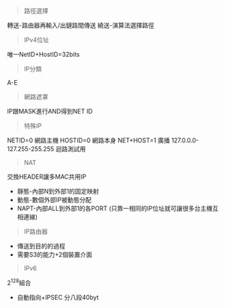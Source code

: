 >路徑選擇

轉送-路由器再輸入/出鏈路間傳送
繞送-演算法選擇路徑

>IPv4位址

唯一NetID+HostID=32bits

>IP分類

A-E

>網路遮罩

IP跟MASK進行AND得到NET ID

>特殊IP

NETID=0 網路主機
HOSTID=0 網路本身
NET+HOST=1 廣播
127.0.0.0-127.255-255.255 迴路測試用

>NAT

交換HEADER讓多MAC共用IP
- 靜態-內部N到外部1的固定映射
- 動態-數個外部IP被動態分配
- NAPT-內部ALL到外部1的各PORT
	(只靠一相同的IP位址就可讓很多台主機互相連線)

>IP路由器

- 傳送到目的的過程
- 需要S3的能力+2個裝置介面

>IPv6

$2^{128}$組合
- 自動指向+IPSEC
分八段40byt